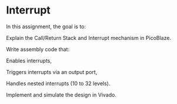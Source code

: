 # Interrupt

In this assignment, the goal is to:

Explain the Call/Return Stack and Interrupt mechanism in PicoBlaze.

Write assembly code that:

Enables interrupts,

Triggers interrupts via an output port,

Handles nested interrupts (10 to 32 levels).

Implement and simulate the design in Vivado.
